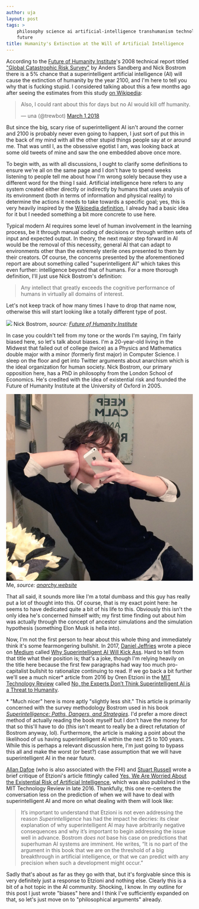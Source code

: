 ```yaml
---
author: uja
layout: post
tags: >
    philosophy science ai artificial-intelligence transhumanism technology rant
    future
title: Humanity's Extinction at the Will of Artificial Intelligence
---
```


According to the [Future of Humanity Institute][1]'s 2008 technical report
titled ["Global Catastrophic Risk Survey"][2] by Anders Sandberg and Nick
Bostrom there is a 5% chance that a superintelligent artificial intelligence
(AI) will cause the extinction of humanity by the year 2100, and I'm here to
tell you why that is fucking stupid. I considered talking about this a few
months ago after seeing the estimates from this study [on Wikipedia][3]:

<blockquote class="twitter-tweet" data-lang="en"><p lang="en" dir="ltr">
Also, I could rant about this for days but no AI would kill off humanity.</p>
&mdash; una (@trewbot)
<a href="https://twitter.com/trewbot/status/969113718603870208">March 1,2018</a>
</blockquote>
<script async src="https://platform.twitter.com/widgets.js" charset="utf-8">
</script>

But since the big, scary rise of superintelligent AI isn't around the corner and
2100 is probably never even going to happen, I just sort of put this in the back
of my mind with all the other stupid things people say at or around me. That was
until I, as the obsessive egotist I am, was looking back at some old tweets of
mine and saw the one embedded above once more.

To begin with, as with all discussions, I ought to clarify some definitions to
ensure we're all on the same page and I don't have to spend weeks listening to
people tell me about how I'm wrong solely because they use a different word for
the thing I said. Artificial intelligence here refers to any system created
either directly or indirectly by humans that uses analysis of its environment
(both in terms of information and physical reality) to determine the actions it
needs to take towards a specific goal; yes, this is very heavily inspired by the
[Wikipedia definition][4], I already had a basic idea for it but I needed
something a bit more concrete to use here.

Typical modern AI requires some level of human involvement in the learning
process, be it through manual coding of decisions or through written sets of
input and expected output. In theory, the next major step forward in AI would be
the removal of this necessity, general AI that can adapt to environments other
than the extremely sterile ones presented to them by their creators. Of course,
the concerns presented by the aforementioned report are about something called
"superintelligent AI" which takes this even further: intelligence beyond that of
humans. For a more thorough definition, I'll just use Nick Bostrom's definition:

> Any intellect that greatly exceeds the cognitive performance of humans in
virtually all domains of interest.

Let's not keep track of how many times I have to drop that name now, otherwise
this will start looking like a totally different type of post.

<div class="pullquote image left">
    <img src="https://www.fhi.ox.ac.uk/wp-content/uploads/DSC_0074.jpg">
    Nick Bostrom,
    <i>source: <a href="https://www.fhi.ox.ac.uk/press/images/">Future of
        Humanity Institute</a></i>
</div>

In case you couldn't tell from my tone or the words I'm saying, I'm fairly
biased here, so let's talk about biases. I'm a 20-year-old living in the Midwest
that failed out of college (twice) as a Physics and Mathematics double major
with a minor (formerly first major) in Computer Science. I sleep on the floor
and get into Twitter arguments about anarchism which is the ideal organization
for human society. Nick Bostrom, our primary opposition here, has a PhD in
philosophy from the London School of Economics. He's credited with the idea of
existential risk and founded the Future of Humanity Institute at the University
of Oxford in 2005.

<div class="pullquote image">
    <img src="/assets/img/me.jpg">
    Me,
    <i>source: <a href="/">anarchy.website</a></i>
</div>

That all said, it sounds more like I'm a total dumbass and this guy has really
put a lot of thought into this. Of course, that is my exact point here: he seems
to have dedicated quite a bit of his life to this. Obviously this isn't the only
idea he's concerned himself with; my first time finding out about him was
actually through the concept of ancestor simulations and the simulation
hypothesis (something Elon Musk is hella into).

Now, I'm not the first person to hear about this whole thing and immediately
think it's some fearmongering bullshit. In 2017, [Daniel Jeffries][5] wrote a
piece on [Medium][6] called [Why Superintelligent AI Will Kick Ass][7]. Hard to
tell from that title what their position is; that's a joke, though I'm relying
heavily on the title here because the first few paragraphs had way too much
pro-capitalist bullshit to rationalize continuing to read. If we go back a bit
further we'll see a much nicer\* article from 2016 by Oren Etzioni in the
[MIT Technology Review][8] called [No, the Experts Don’t Think Superintelligent
AI is a Threat to Humanity][9].

\* "Much nicer" here is more aptly "slightly less shit." This article is
primarily concerned with the survey methodology Bostrom used in his book
[_Superintelligence: Paths, Dangers, and Strategies_][10]. I'd prefer a more
direct method of actually reading the book myself but I don't have the money for
that so this'll have to do (this isn't meant to really be a direct refutation of
Bostrom anyway, lol). Furthermore, the article is making a point about the
likelihood of us having superintelligent AI within the next 25 to 100 years.
While this is perhaps a relevant discussion here, I'm just going to bypass this
all and make the worst (or best?) case assumption that we will have
superintelligent AI in the near future.

[Allan Dafoe][11] (who is also associated with the FHI) and [Stuart Russell][12]
wrote a brief critique of Etzioni's article fittingly called [Yes, We Are
Worried About the Existential Risk of Artificial Intelligence][13], which was
also published in the MIT Technology Review in late 2016. Thankfully, this one
re-centers the conversation less on the prediction of when we will have to deal
with superintelligent AI and more on what dealing with them will look like:

>It’s important to understand that Etzioni is not even addressing the reason
*Superintelligence* has had the impact he decries: its clear explanation of why
superintelligent AI may have arbitrarily negative consequences and why it’s
important to begin addressing the issue well in advance. Bostrom *does not* base
his case on predictions that superhuman AI systems are imminent. He writes, “It
is no part of the argument in this book that we are on the threshold of a big
breakthrough in artificial intelligence, or that we can predict with any
precision when such a development might occur.”

Sadly that's about as far as they go with that, but it's forgivable since this
is very definitely just a response to Etzioni and nothing else. Clearly this is
a bit of a hot topic in the AI community. Shocking, I know. In my outline for
this post I just wrote "biases" here and I think I've sufficiently expanded on
that, so let's just move on to "philosophical arguments" already.

[1]: https://www.fhi.ox.ac.uk/
[2]: https://www.fhi.ox.ac.uk/reports/2008-1.pdf
[3]: https://en.wikipedia.org/wiki/Global_catastrophic_risk
[4]: https://en.wikipedia.org/wiki/Artificial_intelligence
[5]: https://hackernoon.com/@dan.jeffries
[6]: https://medium.com/
[7]: https://hackernoon.com/why-superintelligent-ai-will-kick-ass-38f8b25978c0
[8]: https://www.technologyreview.com/
[9]: https://www.technologyreview.com/s/602410/no-the-experts-dont-think-superintelligent-ai-is-a-threat-to-humanity/
[10]: https://global.oup.com/academic/product/superintelligence-9780199678112?cc=us&lang=en&
[11]: http://www.allandafoe.com/
[12]: http://people.eecs.berkeley.edu/~russell/
[13]: https://www.technologyreview.com/s/602776/yes-we-are-worried-about-the-existential-risk-of-artificial-intelligence/
